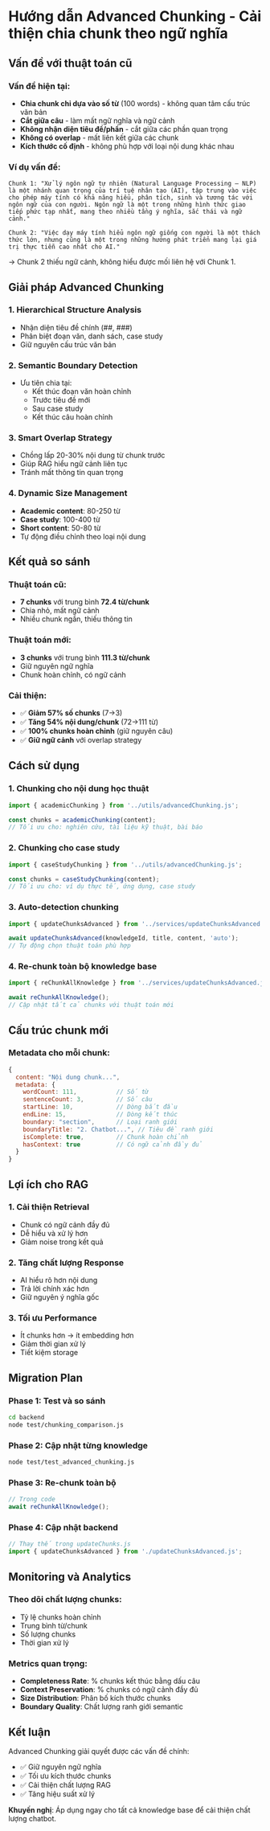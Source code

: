 # Hướng dẫn Advanced Chunking - Cải thiện chia chunk theo ngữ nghĩa

## Vấn đề với thuật toán cũ

### Vấn đề hiện tại:
- **Chia chunk chỉ dựa vào số từ** (100 words) - không quan tâm cấu trúc văn bản
- **Cắt giữa câu** - làm mất ngữ nghĩa và ngữ cảnh
- **Không nhận diện tiêu đề/phần** - cắt giữa các phần quan trọng
- **Không có overlap** - mất liên kết giữa các chunk
- **Kích thước cố định** - không phù hợp với loại nội dung khác nhau

### Ví dụ vấn đề:
```
Chunk 1: "Xử lý ngôn ngữ tự nhiên (Natural Language Processing – NLP) là một nhánh quan trọng của trí tuệ nhân tạo (AI), tập trung vào việc cho phép máy tính có khả năng hiểu, phân tích, sinh và tương tác với ngôn ngữ của con người. Ngôn ngữ là một trong những hình thức giao tiếp phức tạp nhất, mang theo nhiều tầng ý nghĩa, sắc thái và ngữ cảnh."

Chunk 2: "Việc dạy máy tính hiểu ngôn ngữ giống con người là một thách thức lớn, nhưng cũng là một trong những hướng phát triển mang lại giá trị thực tiễn cao nhất cho AI."
```
→ Chunk 2 thiếu ngữ cảnh, không hiểu được mối liên hệ với Chunk 1.

## Giải pháp Advanced Chunking

### 1. **Hierarchical Structure Analysis**
- Nhận diện tiêu đề chính (##, ###)
- Phân biệt đoạn văn, danh sách, case study
- Giữ nguyên cấu trúc văn bản

### 2. **Semantic Boundary Detection**
- Ưu tiên chia tại:
  - Kết thúc đoạn văn hoàn chỉnh
  - Trước tiêu đề mới
  - Sau case study
  - Kết thúc câu hoàn chỉnh

### 3. **Smart Overlap Strategy**
- Chồng lấp 20-30% nội dung từ chunk trước
- Giúp RAG hiểu ngữ cảnh liên tục
- Tránh mất thông tin quan trọng

### 4. **Dynamic Size Management**
- **Academic content**: 80-250 từ
- **Case study**: 100-400 từ  
- **Short content**: 50-80 từ
- Tự động điều chỉnh theo loại nội dung

## Kết quả so sánh

### Thuật toán cũ:
- **7 chunks** với trung bình **72.4 từ/chunk**
- Chia nhỏ, mất ngữ cảnh
- Nhiều chunk ngắn, thiếu thông tin

### Thuật toán mới:
- **3 chunks** với trung bình **111.3 từ/chunk**
- Giữ nguyên ngữ nghĩa
- Chunk hoàn chỉnh, có ngữ cảnh

### Cải thiện:
- ✅ **Giảm 57% số chunks** (7→3)
- ✅ **Tăng 54% nội dung/chunk** (72→111 từ)
- ✅ **100% chunks hoàn chỉnh** (giữ nguyên câu)
- ✅ **Giữ ngữ cảnh** với overlap strategy

## Cách sử dụng

### 1. **Chunking cho nội dung học thuật**
```javascript
import { academicChunking } from '../utils/advancedChunking.js';

const chunks = academicChunking(content);
// Tối ưu cho: nghiên cứu, tài liệu kỹ thuật, bài báo
```

### 2. **Chunking cho case study**
```javascript
import { caseStudyChunking } from '../utils/advancedChunking.js';

const chunks = caseStudyChunking(content);
// Tối ưu cho: ví dụ thực tế, ứng dụng, case study
```

### 3. **Auto-detection chunking**
```javascript
import { updateChunksAdvanced } from '../services/updateChunksAdvanced.js';

await updateChunksAdvanced(knowledgeId, title, content, 'auto');
// Tự động chọn thuật toán phù hợp
```

### 4. **Re-chunk toàn bộ knowledge base**
```javascript
import { reChunkAllKnowledge } from '../services/updateChunksAdvanced.js';

await reChunkAllKnowledge();
// Cập nhật tất cả chunks với thuật toán mới
```

## Cấu trúc chunk mới

### Metadata cho mỗi chunk:
```javascript
{
  content: "Nội dung chunk...",
  metadata: {
    wordCount: 111,           // Số từ
    sentenceCount: 3,         // Số câu
    startLine: 10,            // Dòng bắt đầu
    endLine: 15,              // Dòng kết thúc
    boundary: "section",      // Loại ranh giới
    boundaryTitle: "2. Chatbot...", // Tiêu đề ranh giới
    isComplete: true,         // Chunk hoàn chỉnh
    hasContext: true          // Có ngữ cảnh đầy đủ
  }
}
```

## Lợi ích cho RAG

### 1. **Cải thiện Retrieval**
- Chunk có ngữ cảnh đầy đủ
- Dễ hiểu và xử lý hơn
- Giảm noise trong kết quả

### 2. **Tăng chất lượng Response**
- AI hiểu rõ hơn nội dung
- Trả lời chính xác hơn
- Giữ nguyên ý nghĩa gốc

### 3. **Tối ưu Performance**
- Ít chunks hơn → ít embedding hơn
- Giảm thời gian xử lý
- Tiết kiệm storage

## Migration Plan

### Phase 1: Test và so sánh
```bash
cd backend
node test/chunking_comparison.js
```

### Phase 2: Cập nhật từng knowledge
```bash
node test/test_advanced_chunking.js
```

### Phase 3: Re-chunk toàn bộ
```javascript
// Trong code
await reChunkAllKnowledge();
```

### Phase 4: Cập nhật backend
```javascript
// Thay thế trong updateChunks.js
import { updateChunksAdvanced } from './updateChunksAdvanced.js';
```

## Monitoring và Analytics

### Theo dõi chất lượng chunks:
- Tỷ lệ chunks hoàn chỉnh
- Trung bình từ/chunk
- Số lượng chunks
- Thời gian xử lý

### Metrics quan trọng:
- **Completeness Rate**: % chunks kết thúc bằng dấu câu
- **Context Preservation**: % chunks có ngữ cảnh đầy đủ
- **Size Distribution**: Phân bố kích thước chunks
- **Boundary Quality**: Chất lượng ranh giới semantic

## Kết luận

Advanced Chunking giải quyết được các vấn đề chính:
- ✅ Giữ nguyên ngữ nghĩa
- ✅ Tối ưu kích thước chunks
- ✅ Cải thiện chất lượng RAG
- ✅ Tăng hiệu suất xử lý

**Khuyến nghị**: Áp dụng ngay cho tất cả knowledge base để cải thiện chất lượng chatbot.
